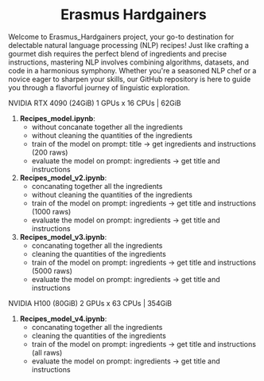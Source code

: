<h1 align="center">Erasmus Hardgainers</h1>

Welcome to Erasmus_Hardgainers project, your go-to destination for delectable natural language processing (NLP) recipes! Just like crafting a gourmet dish requires the perfect blend of ingredients and precise instructions, mastering NLP involves combining algorithms, datasets, and code in a harmonious symphony. Whether you're a seasoned NLP chef or a novice eager to sharpen your skills, our GitHub repository is here to guide you through a flavorful journey of linguistic exploration.

NVIDIA RTX 4090 (24GiB) 1 GPUs x 16 CPUs | 62GiB
1. **Recipes_model.ipynb**:
   - without concanate together all the ingredients
   - without cleaning the quantities of the ingredients
   - train of the model on prompt: title -> get ingredients and instructions (200 raws)
   - evaluate the model on prompt: ingredients -> get title and instructions
2. **Recipes_model_v2.ipynb**:
   - concanating together all the ingredients
   - without cleaning the quantities of the ingredients
   - train of the model on prompt: ingredients -> get title and instructions (1000 raws)
   - evaluate the model on prompt: ingredients -> get title and instructions
3. **Recipes_model_v3.ipynb**:
   - concanating together all the ingredients
   - cleaning the quantities of the ingredients
   - train of the model on prompt: ingredients -> get title and instructions (5000 raws)
   - evaluate the model on prompt: ingredients -> get title and instructions

NVIDIA H100 (80GiB) 2 GPUs x 63 CPUs | 354GiB
1. **Recipes_model_v4.ipynb**:
   - concanating together all the ingredients
   - cleaning the quantities of the ingredients
   - train of the model on prompt: ingredients -> get title and instructions (all raws)
   - evaluate the model on prompt: ingredients -> get title and instructions

